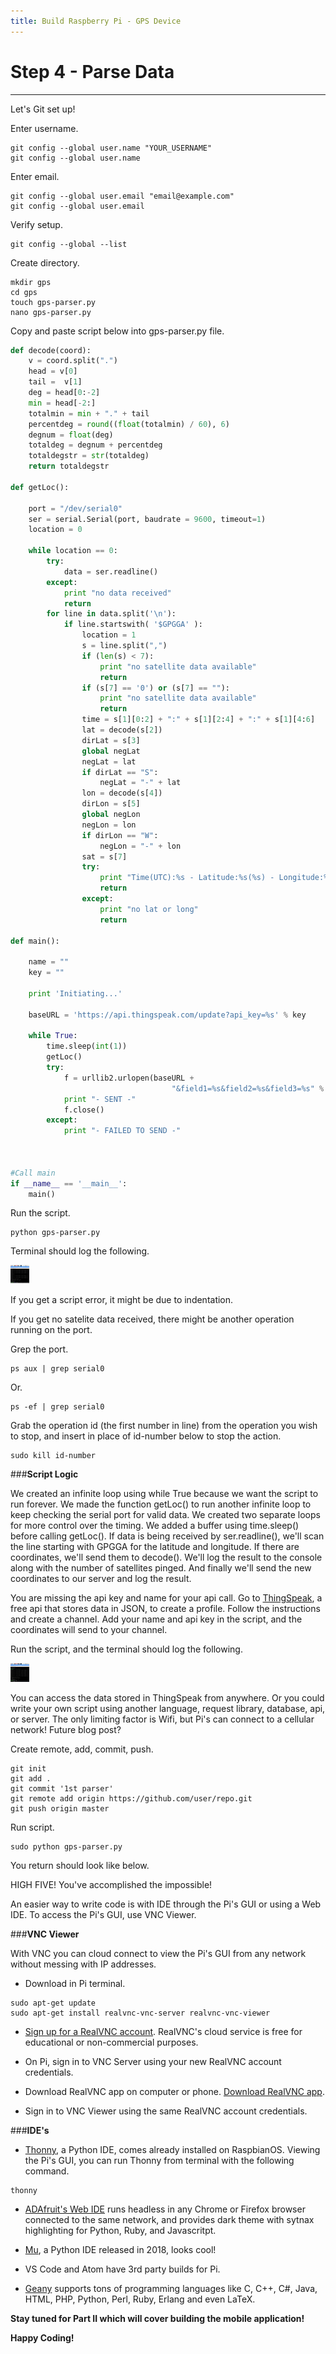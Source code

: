 ```yaml
---
title: Build Raspberry Pi - GPS Device
---
```

<h1 id="4" style="font-weight: bold">Step 4 - Parse Data</h1>

***


Let's Git set up!

Enter username.
```
git config --global user.name "YOUR_USERNAME"
git config --global user.name
```
Enter email.
```
git config --global user.email "email@example.com"
git config --global user.email
```
Verify setup.
```
git config --global --list
```
Create directory.
```
mkdir gps
cd gps
touch gps-parser.py
nano gps-parser.py
```
Copy and paste script below into gps-parser.py file.
```python
def decode(coord):
    v = coord.split(".")
    head = v[0]
    tail =  v[1]
    deg = head[0:-2]
    min = head[-2:]
    totalmin = min + "." + tail
    percentdeg = round((float(totalmin) / 60), 6)
    degnum = float(deg)
    totaldeg = degnum + percentdeg
    totaldegstr = str(totaldeg)
    return totaldegstr

def getLoc():

    port = "/dev/serial0"
    ser = serial.Serial(port, baudrate = 9600, timeout=1)
    location = 0

    while location == 0:
        try:
            data = ser.readline()
        except:
            print "no data received"
            return
        for line in data.split('\n'):
            if line.startswith( '$GPGGA' ):
                location = 1
                s = line.split(",")
                if (len(s) < 7):
                    print "no satellite data available"
                    return
                if (s[7] == '0') or (s[7] == ""):
                    print "no satellite data available"
                    return
                time = s[1][0:2] + ":" + s[1][2:4] + ":" + s[1][4:6]
                lat = decode(s[2])
                dirLat = s[3]
                global negLat
                negLat = lat
                if dirLat == "S":
                    negLat = "-" + lat
                lon = decode(s[4])
                dirLon = s[5]
                global negLon
                negLon = lon
                if dirLon == "W":
                    negLon = "-" + lon
                sat = s[7]
                try:
                    print "Time(UTC):%s - Latitude:%s(%s) - Longitude:%s(%s) - (%s)" %(time, negLat, dirLat, negLon, dirLon, sat)
                    return
                except:
                    print "no lat or long"
                    return

def main():

    name = ""
    key = ""

    print 'Initiating...'

    baseURL = 'https://api.thingspeak.com/update?api_key=%s' % key

    while True:
        time.sleep(int(1))
        getLoc()
        try:
            f = urllib2.urlopen(baseURL +
                                    "&field1=%s&field2=%s&field3=%s" % (name, negLat, negLon))
            print "- SENT -"
            f.close()
        except:
            print "- FAILED TO SEND -"



#Call main
if __name__ == '__main__':
    main()
```
Run the script.
```
python gps-parser.py
```
Terminal should log the following.

<img src="./assets/parser-failed.png" alt="GPIO setup" height="30" width="30">

If you get a script error, it might be due to indentation.

If you get no satelite data received, there might be another operation running on the port.

Grep the port.
```
ps aux | grep serial0
```
Or.
```
ps -ef | grep serial0
```
Grab the operation id (the first number in line) from the operation you wish to stop, and insert in place of id-number below to stop the action.
```
sudo kill id-number
```

###**Script Logic** 

We created an infinite loop using while True because we want the script to run forever. We made the function getLoc() to run another infinite loop to keep checking the serial port for valid data. We created two separate loops for more control over the timing. We added a buffer using time.sleep() before calling getLoc(). If data is being received by ser.readline(), we'll scan the line starting with GPGGA for the latitude and longitude. If there are coordinates, we'll send them to decode(). We'll log the result to the console along with the number of satellites pinged. And finally we'll send the new coordinates to our server and log the result.

You are missing the api key and name for your api call. Go to <a href="https://thingspeak.com/" target="_blank">ThingSpeak</a>, a free api that stores data in JSON, to create a profile. Follow the instructions and create a channel. Add your name and api key in the script, and the coordinates will send to your channel.

Run the script, and the terminal should log the following.

<img src="./assets/parser-sent.png" alt="GPIO setup" height="30" width="30">


You can access the data stored in ThingSpeak from anywhere. Or you could write your own script using another language, request library, database, api, or server. The only limiting factor is Wifi, but Pi's can connect to a cellular network! Future blog post?

Create remote, add, commit, push.
```
git init
git add .
git commit '1st parser'
git remote add origin https://github.com/user/repo.git
git push origin master
```
Run script.
```
sudo python gps-parser.py
```
You return should look like below.


HIGH FIVE! You've accomplished the impossible!


An easier way to write code is with IDE through the Pi's GUI or using a Web IDE. To access the Pi's GUI, use VNC Viewer. 

###**VNC Viewer**

With VNC you can cloud connect to view the Pi's GUI from any network without messing with IP addresses.

- Download in Pi terminal.
```
sudo apt-get update
sudo apt-get install realvnc-vnc-server realvnc-vnc-viewer
```

-   <a href="https://www.realvnc.com/raspberrypi/#sign-up" target="_blank">Sign up for a RealVNC account</a>. RealVNC's cloud service is free for educational or non-commercial purposes.

-   On Pi, sign in to VNC Server using your new RealVNC account credentials.

-   Download RealVNC app on computer or phone. <a href="https://www.realvnc.com/download/viewer/" target="_blank">Download RealVNC app</a>.

-   Sign in to VNC Viewer using the same RealVNC account credentials.

###**IDE's**

- <a href="https://realpython.com/python-thonny/Thonny" target="_blank">Thonny</a>, a Python IDE, comes already installed on RaspbianOS. Viewing the Pi's GUI, you can run Thonny from terminal with the following command.
```
thonny
```

- <a href="https://learn.adafruit.com/webide/overview" target="_blank">ADAfruit's Web IDE</a> runs headless in any Chrome or Firefox browser connected to the same network, and provides dark theme with sytnax highlighting for Python, Ruby, and Javascritpt.


- <a href="https://www.raspberrypi.org/blog/mu-python-ide/" target="_blank">Mu</a>, a Python IDE released in 2018, looks cool! 

- VS Code and Atom have 3rd party builds for Pi. 

- <a href="https://www.geany.org/" target="_blank">Geany</a> supports tons of programming languages like C, C++, C#, Java, HTML, PHP, Python, Perl, Ruby, Erlang and even LaTeX. 

**Stay tuned for Part II which will cover building the mobile application!**

**Happy Coding!**

